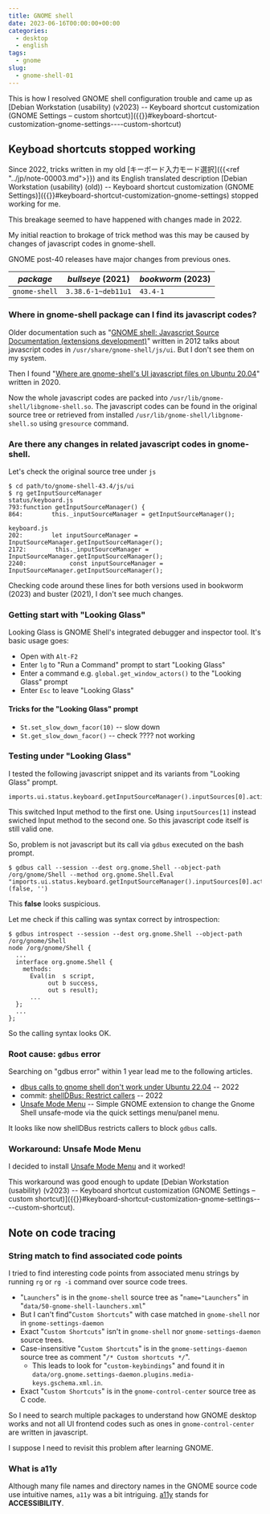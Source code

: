 ```yaml
---
title: GNOME shell
date: 2023-06-16T00:00:00+00:00
categories:
  - desktop
  - english
tags:
  - gnome
slug:
  - gnome-shell-01
---
```


This is how I resolved GNOME shell configuration trouble and came up as [Debian Workstation (usability) (v2023) -- Keyboard shortcut customization (GNOME Settings – custom shortcut)]({{<ref note-00038.md>}}#keyboard-shortcut-customization-gnome-settings----custom-shortcut)

## Keyboad shortcuts stopped working

Since 2022, tricks written in my old [キーボード入力モード選択]({{<ref
"../jp/note-00003.md">}}) and its English translated description
[Debian Workstation (usability) (old)) -- Keyboard shortcut customization (GNOME Settings)]({{<ref note-00011.md>}}#keyboard-shortcut-customization-gnome-settings)
stopped working for me.

This breakage seemed to have happened with changes made in 2022.

My initial reaction to brokage of trick method was this may be caused by changes of javascript codes in gnome-shell.

GNOME post-40 releases have major changes from previous ones.

| *package* | *bullseye* (2021) | *bookworm* (2023) |
|----------|----------|----------|
| `gnome-shell` | `3.38.6-1~deb11u1` | `43.4-1` |

### Where in gnome-shell package can I find its javascript codes?

Older documentation such as
"[GNOME shell: Javascript Source Documentation (extensions development)](http://mathematicalcoffee.blogspot.com/2012/09/gnome-shell-javascript-source.html)"
written in 2012 talks about javascript codes in `/usr/share/gnome-shell/js/ui`.
But I don't see them on my system.

Then I found
"[Where are gnome-shell's UI javascript files on Ubuntu 20.04](https://askubuntu.com/questions/1305948/where-are-gnome-shells-ui-javascript-files-on-ubuntu-20-04)"
written in 2020.

Now the whole javascript codes are packed into
`/usr/lib/gnome-shell/libgnome-shell.so`. The javascript codes can be found in
the original source tree or retrieved from installed
`/usr/lib/gnome-shell/libgnome-shell.so` using `gresource` command.

### Are there any changes in related javascript codes in gnome-shell.


Let's check the original source tree under `js`

```
$ cd path/to/gnome-shell-43.4/js/ui
$ rg getInputSourceManager
status/keyboard.js
793:function getInputSourceManager() {
864:        this._inputSourceManager = getInputSourceManager();

keyboard.js
202:        let inputSourceManager = InputSourceManager.getInputSourceManager();
2172:        this._inputSourceManager = InputSourceManager.getInputSourceManager();
2240:            const inputSourceManager = InputSourceManager.getInputSourceManager();
```

Checking code around these lines for both versions used in bookworm (2023) and buster (2021), I don't see much changes.


### Getting start with "Looking Glass"

Looking Glass is GNOME Shell's integrated debugger and inspector tool.  It's basic usage goes:

- Open with `Alt-F2`
- Enter `lg` to "Run a Command" prompt to start "Looking Glass"
- Enter a command e.g. `global.get_window_actors()` to the "Looking Glass" prompt
- Enter `Esc` to leave "Looking Glass"


#### Tricks for the "Looking Glass" prompt

- `St.set_slow_down_facor(10)` -- slow down
- `St.get_slow_down_facor()` -- check ???? not working


### Testing under "Looking Glass"

I tested the following javascript snippet and its variants from "Looking Glass" prompt.

```
imports.ui.status.keyboard.getInputSourceManager().inputSources[0].activate()
```

This switched Input method to the first one.  Using `inputSources[1]` instead swiched Input method to the second one.  So this javascript code itself is still valid one.

So, problem is not javascript but its call via `gdbus` executed on the bash prompt.

```
$ gdbus call --session --dest org.gnome.Shell --object-path /org/gnome/Shell --method org.gnome.Shell.Eval "imports.ui.status.keyboard.getInputSourceManager().inputSources[0].activate()"
(false, '')
```

This **false** looks suspicious.

Let me check if this calling was syntax correct by introspection:

```
$ gdbus introspect --session --dest org.gnome.Shell --object-path /org/gnome/Shell
node /org/gnome/Shell {
  ...
  interface org.gnome.Shell {
    methods:
      Eval(in  s script,
           out b success,
           out s result);
      ...
  };
  ...
};
```

So the calling syntax looks OK.

### Root cause: `gdbus` error

Searching on "gdbus error" within 1 year lead me to the following articles.

- [dbus calls to gnome shell don't work under Ubuntu 22.04](https://askubuntu.com/questions/1412130/dbus-calls-to-gnome-shell-dont-work-under-ubuntu-22-04) -- 2022
- commit: [shellDBus: Restrict callers](https://gitlab.gnome.org/GNOME/gnome-shell/-/commit/a628bbc4) -- 2022
- [Unsafe Mode Menu](https://github.com/linushdot/unsafe-mode-menu) -- Simple GNOME extension to change the Gnome Shell unsafe-mode via the quick settings menu/panel menu.

It looks like now shellDBus restricts callers to block `gdbus` calls.

### Workaround: Unsafe Mode Menu

I decided to install [Unsafe Mode Menu](https://github.com/linushdot/unsafe-mode-menu) and it worked!

This workaround was good enough to update
[Debian Workstation (usability) (v2023) -- Keyboard shortcut customization (GNOME Settings – custom shortcut)]({{<ref note-00038.md>}}#keyboard-shortcut-customization-gnome-settings----custom-shortcut).

## Note on code tracing

### String match to find associated code points

I tried to find interesting code points from associated menu strings by running `rg` or `rg -i` command over source code trees.

- "`Launchers`" is in the `gnome-shell` source tree as "`name="Launchers`" in "`data/50-gnome-shell-launchers.xml`"
- But I can't find"`Custom Shortcuts`" with case matched in `gnome-shell` nor in `gnome-settings-daemon`
- Exact "`Custom Shortcuts`" isn't in `gnome-shell` nor `gnome-settings-daemon` source trees.
- Case-insensitive "`Custom Shortcuts`" is in the `gnome-settings-daemon` source tree as comment "`/* Custom shortcuts */`".
  - This leads to look for "`custom-keybindings`" and found it in `data/org.gnome.settings-daemon.plugins.media-keys.gschema.xml.in`.
- Exact "`Custom Shortcuts`" is in the `gnome-control-center` source tree as C code.

So I need to search multiple packages to understand how GNOME desktop works and
not all UI frontend codes such as ones in `gnome-control-center` are written in javascript.

I suppose I need to revisit this problem after learning GNOME.

### What is **a11y**

Although many file names and directory names in the GNOME source code use intuitive names, `a11y` was a bit intriguing.  [a11y](https://www.a11yproject.com/) stands for **ACCESSIBILITY**.

<!-- vim: set sw=4 sts=4 ai si et tw=79 ft=markdown: -->
